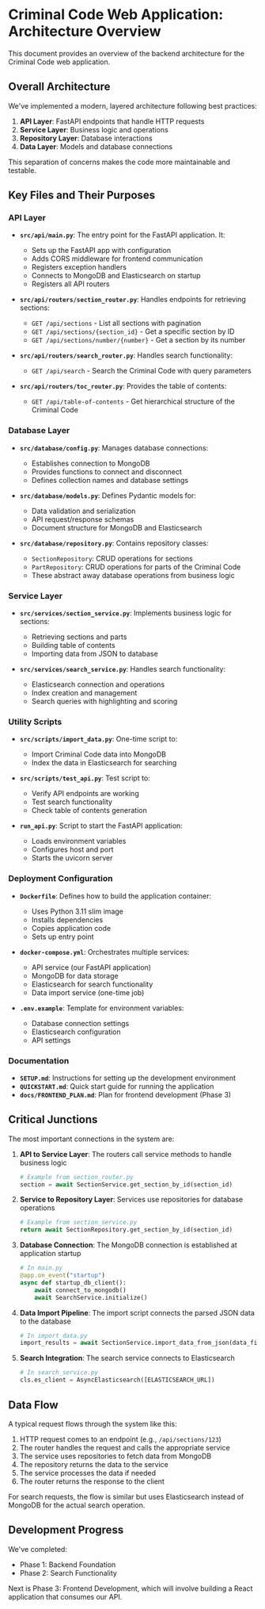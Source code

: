 # Criminal Code Web Application: Architecture Overview

This document provides an overview of the backend architecture for the Criminal Code web application.

## Overall Architecture

We've implemented a modern, layered architecture following best practices:

1. **API Layer**: FastAPI endpoints that handle HTTP requests
2. **Service Layer**: Business logic and operations
3. **Repository Layer**: Database interactions
4. **Data Layer**: Models and database connections

This separation of concerns makes the code more maintainable and testable.

## Key Files and Their Purposes

### API Layer

- **`src/api/main.py`**: The entry point for the FastAPI application. It:
  - Sets up the FastAPI app with configuration
  - Adds CORS middleware for frontend communication
  - Registers exception handlers
  - Connects to MongoDB and Elasticsearch on startup
  - Registers all API routers

- **`src/api/routers/section_router.py`**: Handles endpoints for retrieving sections:
  - `GET /api/sections` - List all sections with pagination
  - `GET /api/sections/{section_id}` - Get a specific section by ID
  - `GET /api/sections/number/{number}` - Get a section by its number

- **`src/api/routers/search_router.py`**: Handles search functionality:
  - `GET /api/search` - Search the Criminal Code with query parameters

- **`src/api/routers/toc_router.py`**: Provides the table of contents:
  - `GET /api/table-of-contents` - Get hierarchical structure of the Criminal Code

### Database Layer

- **`src/database/config.py`**: Manages database connections:
  - Establishes connection to MongoDB
  - Provides functions to connect and disconnect
  - Defines collection names and database settings

- **`src/database/models.py`**: Defines Pydantic models for:
  - Data validation and serialization
  - API request/response schemas
  - Document structure for MongoDB and Elasticsearch

- **`src/database/repository.py`**: Contains repository classes:
  - `SectionRepository`: CRUD operations for sections
  - `PartRepository`: CRUD operations for parts of the Criminal Code
  - These abstract away database operations from business logic

### Service Layer

- **`src/services/section_service.py`**: Implements business logic for sections:
  - Retrieving sections and parts
  - Building table of contents
  - Importing data from JSON to database

- **`src/services/search_service.py`**: Handles search functionality:
  - Elasticsearch connection and operations
  - Index creation and management
  - Search queries with highlighting and scoring

### Utility Scripts

- **`src/scripts/import_data.py`**: One-time script to:
  - Import Criminal Code data into MongoDB
  - Index the data in Elasticsearch for searching

- **`src/scripts/test_api.py`**: Test script to:
  - Verify API endpoints are working
  - Test search functionality
  - Check table of contents generation

- **`run_api.py`**: Script to start the FastAPI application:
  - Loads environment variables
  - Configures host and port
  - Starts the uvicorn server

### Deployment Configuration

- **`Dockerfile`**: Defines how to build the application container:
  - Uses Python 3.11 slim image
  - Installs dependencies
  - Copies application code
  - Sets up entry point

- **`docker-compose.yml`**: Orchestrates multiple services:
  - API service (our FastAPI application)
  - MongoDB for data storage
  - Elasticsearch for search functionality
  - Data import service (one-time job)

- **`.env.example`**: Template for environment variables:
  - Database connection settings
  - Elasticsearch configuration
  - API settings

### Documentation

- **`SETUP.md`**: Instructions for setting up the development environment
- **`QUICKSTART.md`**: Quick start guide for running the application
- **`docs/FRONTEND_PLAN.md`**: Plan for frontend development (Phase 3)

## Critical Junctions

The most important connections in the system are:

1. **API to Service Layer**: The routers call service methods to handle business logic
   ```python
   # Example from section_router.py
   section = await SectionService.get_section_by_id(section_id)
   ```

2. **Service to Repository Layer**: Services use repositories for database operations
   ```python
   # Example from section_service.py
   return await SectionRepository.get_section_by_id(section_id)
   ```

3. **Database Connection**: The MongoDB connection is established at application startup
   ```python
   # In main.py
   @app.on_event("startup")
   async def startup_db_client():
       await connect_to_mongodb()
       await SearchService.initialize()
   ```

4. **Data Import Pipeline**: The import script connects the parsed JSON data to the database
   ```python
   # In import_data.py
   import_results = await SectionService.import_data_from_json(data_file)
   ```

5. **Search Integration**: The search service connects to Elasticsearch
   ```python
   # In search_service.py
   cls.es_client = AsyncElasticsearch([ELASTICSEARCH_URL])
   ```

## Data Flow

A typical request flows through the system like this:

1. HTTP request comes to an endpoint (e.g., `/api/sections/123`)
2. The router handles the request and calls the appropriate service
3. The service uses repositories to fetch data from MongoDB
4. The repository returns the data to the service
5. The service processes the data if needed
6. The router returns the response to the client

For search requests, the flow is similar but uses Elasticsearch instead of MongoDB for the actual search operation.

## Development Progress

We've completed:
- Phase 1: Backend Foundation
- Phase 2: Search Functionality

Next is Phase 3: Frontend Development, which will involve building a React application that consumes our API. 
